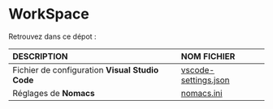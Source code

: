 # WorkSpace

Retrouvez dans ce dépot :

|DESCRIPTION|NOM FICHIER|
|:--|:--|
|Fichier de configuration **Visual Studio Code**|[vscode-settings.json](https://github.com/jasonchampagne/WorkSpace/blob/master/vscode-settings.json)|
|Réglages de **Nomacs**|[nomacs.ini](https://github.com/jasonchampagne/WorkSpace/blob/master/nomacs.ini)|
